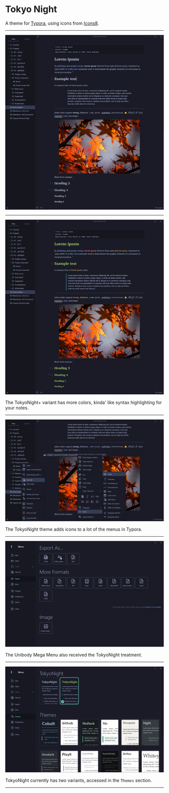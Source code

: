 # Tokyo Night

A theme for [Typora](https://typora.io/), using icons from [Icons8](https://icons8.com).

---

![lorem-ipsum](images/lorem-ipsum.png)

---

![lorem-ipsum+](images/lorem-ipsum+.png)

The TokyoNight+ variant has more colors, kinda' like syntax highlighting for your notes.

---

![context-menu-icons](images/context-menu-icons.png)

The TokyoNight theme adds icons to a lot of the menus in Typora.

---

![export](images/export.png)

The Unibody Mega Menu also received the TokyoNight treatment.

---

![variants](images/variants.png)

TokyoNight currently has two variants, accessed in the `Themes` section.

---